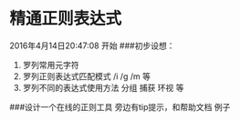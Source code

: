 # 精通正则表达式
2016年4月14日20:47:08 开始
###初步设想：
1. 罗列常用元字符
2. 罗列正则表达式匹配模式 /i /g /m 等
3. 罗列不同的表达式使用方法 分组 捕获 环视 等

###设计一个在线的正则工具 旁边有tip提示，和帮助文档 例子
